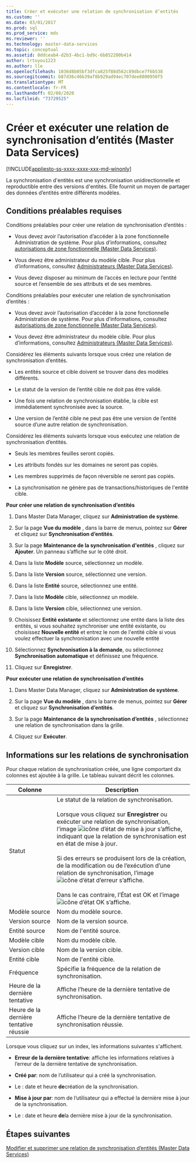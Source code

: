 ```yaml
---
title: Créer et exécuter une relation de synchronisation d’entités
ms.custom: ''
ms.date: 03/01/2017
ms.prod: sql
ms.prod_service: mds
ms.reviewer: ''
ms.technology: master-data-services
ms.topic: conceptual
ms.assetid: 0ddceab4-d2b3-4bc1-bd9c-6b852200b414
author: lrtoyou1223
ms.author: lle
ms.openlocfilehash: 1036d8b05bf3dfca825f88d562c89dbce7f6b538
ms.sourcegitcommit: b87d36c46b39af8b929ad94ec707dee8800950f5
ms.translationtype: MT
ms.contentlocale: fr-FR
ms.lasthandoff: 02/08/2020
ms.locfileid: "73729525"
---
```

# <a name="create-and-execute-an-entity-sync-relationship-master-data-services"></a>Créer et exécuter une relation de synchronisation d’entités (Master Data Services)

[!INCLUDE[appliesto-ss-xxxx-xxxx-xxx-md-winonly](../includes/appliesto-ss-xxxx-xxxx-xxx-md-winonly.md)]

  La synchronisation d'entités est une synchronisation unidirectionnelle et reproductible entre des versions d'entités. Elle fournit un moyen de partager des données d’entités entre différents modèles.  
  
## <a name="prerequisites"></a>Conditions préalables requises  
 Conditions préalables pour créer une relation de synchronisation d’entités :  
  
-   Vous devez avoir l’autorisation d’accéder à la zone fonctionnelle Administration de système. Pour plus d’informations, consultez [autorisations de zone fonctionnelle &#40;Master Data Services&#41;](../master-data-services/functional-area-permissions-master-data-services.md).  
  
-   Vous devez être administrateur du modèle cible. Pour plus d’informations, consultez [Administrateurs &#40;Master Data Services&#41;](../master-data-services/administrators-master-data-services.md).  
  
-   Vous devez disposer au minimum de l’accès en lecture pour l’entité source et l’ensemble de ses attributs et de ses membres.  
  
 Conditions préalables pour exécuter une relation de synchronisation d’entités :  
  
-   Vous devez avoir l’autorisation d’accéder à la zone fonctionnelle Administration de système. Pour plus d’informations, consultez [autorisations de zone fonctionnelle &#40;Master Data Services&#41;](../master-data-services/functional-area-permissions-master-data-services.md).  
  
-   Vous devez être administrateur du modèle cible. Pour plus d’informations, consultez [Administrateurs &#40;Master Data Services&#41;](../master-data-services/administrators-master-data-services.md).  
  
 Considérez les éléments suivants lorsque vous créez une relation de synchronisation d’entités.  
  
-   Les entités source et cible doivent se trouver dans des modèles différents.  
  
-   Le statut de la version de l’entité cible ne doit pas être validé.  
  
-   Une fois une relation de synchronisation établie, la cible est immédiatement synchronisée avec la source.  
  
-   Une version de l’entité cible ne peut pas être une version de l’entité source d’une autre relation de synchronisation.  
  
 Considérez les éléments suivants lorsque vous exécutez une relation de synchronisation d’entités.  
  
-   Seuls les membres feuilles seront copiés.  
  
-   Les attributs fondés sur les domaines ne seront pas copiés.  
  
-   Les membres supprimés de façon réversible ne seront pas copiés.  
  
-   La synchronisation ne génère pas de transactions/historiques de l'entité cible.  
  
 **Pour créer une relation de synchronisation d’entités**  
  
1.  Dans Master Data Manager, cliquez sur **Administration de système**.  
  
2.  Sur la page **Vue du modèle** , dans la barre de menus, pointez sur **Gérer** et cliquez sur **Synchronisation d’entités**.  
  
3.  Sur la page **Maintenance de la synchronisation d'entités** , cliquez sur **Ajouter**. Un panneau s’affiche sur le côté droit.  
  
4.  Dans la liste **Modèle** source, sélectionnez un modèle.  
  
5.  Dans la liste **Version** source, sélectionnez une version.  
  
6.  Dans la liste **Entité** source, sélectionnez une entité.  
  
7.  Dans la liste **Modèle** cible, sélectionnez un modèle.  
  
8.  Dans la liste **Version** cible, sélectionnez une version.  
  
9. Choisissez **Entité existante** et sélectionnez une entité dans la liste des entités, si vous souhaitez synchroniser une entité existante, ou choisissez **Nouvelle entité** et entrez le nom de l'entité cible si vous voulez effectuer la synchronisation avec une nouvelle entité  
  
10. Sélectionnez **Synchronisation à la demande**, ou sélectionnez **Synchronisation automatique** et définissez une fréquence.  
  
11. Cliquez sur **Enregistrer**.  
  
 **Pour exécuter une relation de synchronisation d’entités**  
  
1.  Dans Master Data Manager, cliquez sur **Administration de système**.  
  
2.  Sur la page **Vue du modèle** , dans la barre de menus, pointez sur **Gérer** et cliquez sur **Synchronisation d’entités**.  
  
3.  Sur la page **Maintenance de la synchronisation d’entités** , sélectionnez une relation de synchronisation dans la grille.  
  
4.  Cliquez sur **Exécuter**.  
  
## <a name="sync-relationship-information"></a>Informations sur les relations de synchronisation  
 Pour chaque relation de synchronisation créée, une ligne comportant dix colonnes est ajoutée à la grille. Le tableau suivant décrit les colonnes.  
  
|Colonne|Description|  
|------------|-----------------|  
|Statut|Le statut de la relation de synchronisation.<br /><br /> Lorsque vous cliquez sur **Enregistrer** ou exécuter une relation de synchronisation, l’image ![icône d’état de mise à jour](../master-data-services/media/mds-statusicon-updating.png "Icône de mise à jour de l’État") s’affiche, indiquant que la relation de synchronisation est en état de mise à jour.<br /><br /> Si des erreurs se produisent lors de la création, de la modification ou de l’exécution d’une relation de synchronisation, l’image ![icône d’état d’erreur](../master-data-services/media/mds-statusicon-error.png "Icône d’état d’erreur") s’affiche.<br /><br /> Dans le cas contraire, l’État est OK et l’image ![icône d’état OK](../master-data-services/media/mds-statusicon-ok.png "Icône d’état OK") s’affiche.|  
|Modèle source|Nom du modèle source.|  
|Version source|Nom de la version source.|  
|Entité source|Nom de l'entité source.|  
|Modèle cible|Nom du modèle cible.|  
|Version cible|Nom de la version cible.|  
|Entité cible|Nom de l'entité cible.|  
|Fréquence|Spécifie la fréquence de la relation de synchronisation.|  
|Heure de la dernière tentative|Affiche l’heure de la dernière tentative de synchronisation.|  
|Heure de la dernière tentative réussie|Affiche l’heure de la dernière tentative de synchronisation réussie.|  
  
 Lorsque vous cliquez sur un index, les informations suivantes s'affichent.  
  
-   **Erreur de la dernière tentative**: affiche les informations relatives à l’erreur de la dernière tentative de synchronisation.  
  
-   **Créé par**: nom de l’utilisateur qui a créé la synchronisation.  
  
-   Le : date et heure **de**création de la synchronisation.  
  
-   **Mise à jour par**: nom de l’utilisateur qui a effectué la dernière mise à jour de la synchronisation.  
  
-   Le : date et heure **de**la dernière mise à jour de la synchronisation.  
  
## <a name="next-steps"></a>Étapes suivantes  
 [Modifier et supprimer une relation de synchronisation d’entités &#40;Master Data Services&#41;](../master-data-services/edit-and-delete-an-entity-sync-relationship-master-data-services.md)  
  
  

